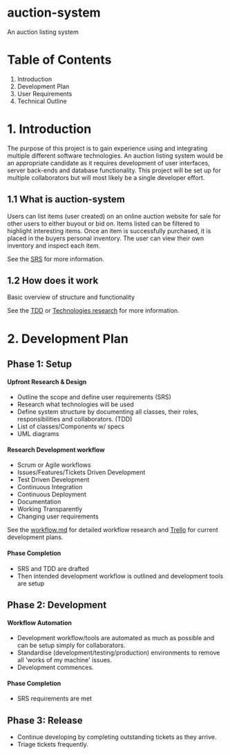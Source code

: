 # auction-system

An auction listing system

# Table of Contents

1. Introduction
2. Development Plan
3. User Requirements
4. Technical Outline

# 1\. Introduction

The purpose of this project is to gain experience using and integrating multiple different software technologies. An auction listing system would be an appropriate candidate as it requires development of user interfaces, server back-ends and database functionality. This project will be set up for multiple collaborators but will most likely be a single developer effort.

## 1.1 What is auction-system

Users can list items (user created) on an online auction website for sale for other users to either buyout or bid on. Items listed can be filtered to highlight interesting items. Once an item is successfully purchased, it is placed in the buyers personal inventory. The user can view their own inventory and inspect each item.

See the [SRS](srs.md) for more information.

## 1.2 How does it work

Basic overview of structure and functionality

See the [TDD](tdd.md) or [Technologies research](technologies%20research.md) for more information.

# 2\. Development Plan

## Phase 1: Setup

#### Upfront Research & Design

- Outline the scope and define user requirements (SRS)
- Research what technologies will be used
- Define system structure by documenting all classes, their roles, responsibilities and collaborators. (TDD)
- List of classes/Components w/ specs
- UML diagrams

#### Research Development workflow
- Scrum or Agile workflows
- Issues/Features/Tickets Driven Development
- Test Driven Development
- Continuous Integration
- Continuous Deployment
- Documentation
- Working Transparently
- Changing user requirements

See the [workflow.md](workflow.md) for detailed workflow research and [Trello](https://trello.com/b/R9DxZCFG/auction-system) for current development plans.

#### Phase Completion
- SRS and TDD are drafted
- Then intended development workflow is outlined and development tools are setup

## Phase 2: Development

#### Workflow Automation
- Development workflow/tools are automated as much as possible and can be setup simply for collaborators.
- Standardise (development/testing/production) environments to remove all 'works of my machine' issues.
- Development commences.

#### Phase Completion
- SRS requirements are met

## Phase 3: Release

- Continue developing by completing outstanding tickets as they arrive.
- Triage tickets frequently.
